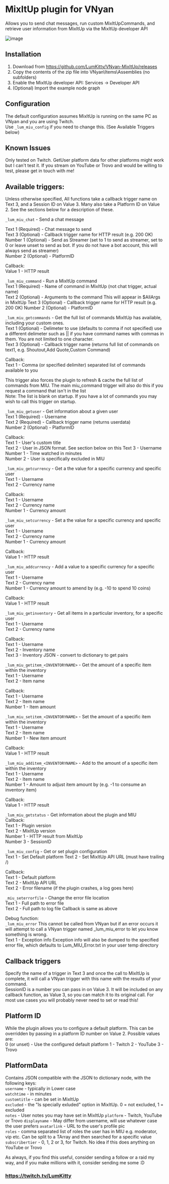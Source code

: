 # MixItUp plugin for VNyan

Allows you to send chat messages, run custom MixItUpCommands, and retrieve user information from MixItUp via the MixItUp developer API

![image](https://github.com/user-attachments/assets/baf87f57-0813-4c22-a74b-a5258bcd66aa)

## Installation
1. Download from https://github.com/LumKitty/VNyan-MixItUp/releases
2. Copy the contents of the zip file into VNyan\Items\Assemblies (no subfolders)  
3. Enable the MixItUp developer API: Services -> Developer API  
4. (Optional) Import the example node graph

## Configuration
The default configuration assumes MixItUp is running on the same PC as VNyan and you are using Twitch.  
Use ```_lum_miu_config``` if you need to change this. (See Available Triggers below)

## Known Issues
Only tested on Twitch. GetUser platform data for other platforms might work but I can't test it. If you stream on YouTube or Trovo and would be willing to test, please get in touch with me!  

## Available triggers:
Unless otherwise specified, All functions take a callback trigger name on Text 3, and a Session ID on Value 3. Many also take a Platform ID on Value 2. See the sections below for a description of these.  

```_lum_miu_chat``` - Send a chat message  

Text 1 (Required) - Chat message to send  
Text 3 (Optional) - Callback trigger name for HTTP result (e.g. 200 OK)  
Number 1 (Optional) - Send as Streamer (set to 1 to send as streamer, set to 0 or leave unset to send as bot. If you do not have a bot account, this will always send as streamer)  
Number 2 (Optional) - PlatformID  

Callback:  
Value 1 - HTTP result  

```_lum_miu_command``` - Run a MixItUp command  
Text 1 (Required) - Name of command in MixItUp (not chat trigger, actual name)  
Text 2 (Optional) - Arguments to the command This will appear in $AllArgs in MixItUp
Text 3 (Optional) - Callback trigger name for HTTP result (e.g. 200 OK)
Number 2 (Optional) - PlatformID  

```_lum_miu_getcommands``` - Get the full list of commands MixItUp has available, including your custom ones.  
Text 1 (Optional) - Delimeter to use (defaults to comma if not specified) use a different delimeter such as || if you have command names with commas in them. You are not limited to one character.  
Text 3 (Optional) - Callback trigger name (returns full list of commands on text1, e.g. Shoutout,Add Quote,Custom Command)  

Callback:  
Text 1 - Comma (or specified delimiter) separated list of commands available to you  

This trigger also forces the plugin to refresh & cache the full list of commands from MIU. The main miu_command trigger will also do this if you request a command that isn't in the list  
Note: The list is blank on startup. If you have a lot of commands you may wish to call this trigger on startup.  

```_lum_miu_getuser``` - Get information about a given user  
Text 1 (Required) - Username  
Text 2 (Required) - Callback trigger name (returns userdata)  
Number 2 (Optional) - PlatformID  

Callback:  
Text 1 - User's custom title  
Text 2 - User in JSON format. See section below on this
Text 3 - Username  
Number 1 - Time watched in minutes  
Number 2 - User is specifically excluded in MIU  

```_lum_miu_getcurrency``` - Get a the value for a specific currency and specific user  
Text 1 - Username  
Text 2 - Currency name  

Callback:  
Text 1 - Username  
Text 2 - Currency name  
Number 1 - Currency amount  

```_lum_miu_setcurrency``` - Set a the value for a specific currency and specific user  
Text 1 - Username  
Text 2 - Currency name  
Number 1 - Currency amount

Callback:  
Value 1 - HTTP result  

```_lum_miu_addcurrency``` - Add a value to a specific currency for a specific user  
Text 1 - Username  
Text 2 - Currency name  
Number 1 - Currency amount to amend by (e.g. -10 to spend 10 coins)

Callback:  
Value 1 - HTTP result  

```_lum_miu_getinventory``` - Get all items in a particular inventory, for a specific user  
Text 1 - Username  
Text 2 - Currency name  

Callback:  
Text 1 - Username  
Text 2 - Inventory name  
Text 3 - Inventory JSON - convert to dictionary to get <item> <value> pairs  

```_lum_miu_getitem_<INVENTORYNAME>``` - Get the amount of a specific item within the inventory <INVENTORYNAME>  
Text 1 - Username  
Text 2 - Item name  

Callback:  
Text 1 - Username  
Text 2 - Item name  
Number 1 - Item amount  

```_lum_miu_setitem_<INVENTORYNAME>``` - Set the amount of a specific item within the inventory <INVENTORYNAME>  
Text 1 - Username  
Text 2 - Item name  
Number 1 - New item amount

Callback:  
Value 1 - HTTP result  

```_lum_miu_additem_<INVENTORYNAME>``` - Add to the amount of a specific item within the inventory <INVENTORYNAME>  
Text 1 - Username  
Text 2 - Item name  
Number 1 - Amount to adjust item amount by (e.g. -1 to consume an inventory item)

Callback:  
Value 1 - HTTP result  

```_lum_miu_getstatus``` - Get information about the plugin and MIU  
Callback:  
Text 1 - Plugin version  
Text 2 - MixItUp version  
Number 1 - HTTP result from MixItUp  
Number 3 - SessionID  

```_lum_miu_config``` - Get or set plugin configuration  
Text 1 - Set Default platform
Text 2 - Set MixItUp API URL (must have trailing /)  

Callback:  
Text 1 - Default platform  
Text 2 - MixItUp API URL  
Text 2 - Error filename (if the plugin crashes, a log goes here)  

```_miu_seterrorfile``` - Change the error file location  
Text 1 - Full path to error file  
Text 2 - Full path to log file
Callback is same as above

Debug function:  
```_lum_miu_error```
This cannot be called from VNyan but if an error occurs it will attempt to call a VNyan trigger
named _lum_miu_error to let you know something is wrong.  
Text 1 - Exception info
Exception info will also be dumped to the specified error file, which defaults to Lum_MIU_Error.txt in your user temp directory

## Callback triggers
Specify the name of a trigger in Text 3 and once the call to MixItUp is complete, it will call a VNyan trigger with this name with the results of your command.  
SessionID is a number you can pass in on Value 3. It will be included on any callback function, as Value 3, so you can match it to its original call. For most use cases you will probably never need to set or read this!  

## Platform ID
While the plugin allows you to configure a default platform. This can be overridden by passing in a platform ID number on Value 2. Possible values are:  
0 (or unset) - Use the configured default platform
1 - Twitch
2 - YouTube
3 - Trovo

## PlatformData
Contains JSON compatible with the JSON to dictionary node, with the following keys:  
```username``` - typically in Lower case  
```watchtime``` - in minutes  
```customtitle``` - can be set in MixItUp  
```excluded``` - the "Is specially exluded" option in MixItUp. 0 = not excluded, 1 = excluded  
```notes``` - User notes you may have set in MixItUp
```platform``` - Twitch, YouTube or Trovo
```displayname``` - May differ from username, will use whatever case the user prefers
```avatarlink``` - URL to the user's profile pic  
```roles``` - comma separated list of roles the user has in MIU e.g. moderator, vip etc. Can be split to a TArray and then searched for a specific value  
```subscribertier``` - 0, 1, 2 or 3, for Twitch. No idea if this does anything on YouTube or Trovo  

As always, if you find this useful, consider sending a follow or a raid my way, and if you make millions with it, consider sending me some :D

### https://twitch.tv/LumKitty 
